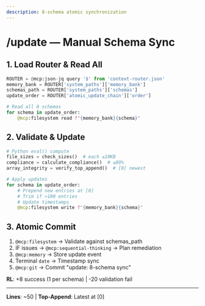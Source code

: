 ```yaml
---
description: 8-schema atomic synchronization
---
```


# /update — Manual Schema Sync

## 1. Load Router & Read All

```python
ROUTER = @mcp:json-jq query '$' from 'context-router.json'
memory_bank = ROUTER['system_paths']['memory_bank']
schemas_path = ROUTER['system_paths']['schemas']
update_order = ROUTER['atomic_update_chain']['order']

# Read all 8 schemas
for schema in update_order:
    @mcp:filesystem read f"{memory_bank}{schema}"
```

## 2. Validate & Update

```python
# Python eval() compute
file_sizes = check_sizes()  # each ≤10KB
compliance = calculate_compliance()  # ≥80%
array_integrity = verify_top_append()  # [0] newest

# Apply updates
for schema in update_order:
    # Prepend new entries at [0]
    # Trim if >100 entries
    # Update timestamps
    @mcp:filesystem write f"{memory_bank}{schema}"
```

## 3. Atomic Commit

1. `@mcp:filesystem` → Validate against schemas_path
2. IF issues → `@mcp:sequential-thinking` → Plan remediation
3. `@mcp:memory` → Store update event
4. Terminal `date` → Timestamp sync
5. `@mcp:git` → Commit "update: 8-schema sync"

**RL**: +8 success (1 per schema) | -20 validation fail

---
**Lines**: ~50 | **Top-Append**: Latest at [0]
